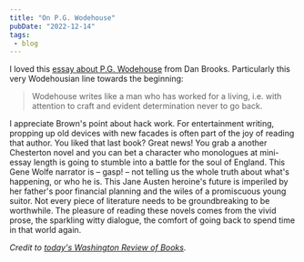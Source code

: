 ```yaml
---
title: "On P.G. Wodehouse"
pubDate: "2022-12-14"
tags:
 - blog
---
```


I loved this [essay about P.G. Wodehouse](https://www.gawker.com/culture/the-brilliant-hackwork-of-pg-wodehouse) from Dan Brooks. Particularly this very Wodehousian line towards the beginning:

> Wodehouse writes like a man who has worked for a living, i.e. with attention to craft and evident determination never to go back.

I appreciate Brown's point about hack work. For entertainment writing, propping up old devices with new facades is often part of the joy of reading that author. You liked that last book? Great news! You grab a another Chesterton novel and you can bet a character who monologues at mini-essay length is going to stumble into a battle for the soul of England. This Gene Wolfe narrator is – gasp! – not telling us the whole truth about what's happening, or who he is. This Jane Austen heroine's future is imperiled by her father's poor financial planning and the wiles of a promiscuous young suitor. Not every piece of literature needs to be groundbreaking to be worthwhile. The pleasure of reading these novels comes from the vivid prose, the sparkling witty dialogue, the comfort of going back to spend time in that world again.

_Credit to [today's Washington Review of Books](https://www.washingreview.com/p/wrbdec-14-2022)._
